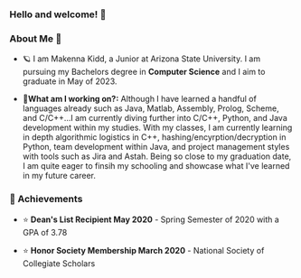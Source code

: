 ### Hello and welcome! 👋
 
### About Me :cherry_blossom:

- :ringed_planet: I am Makenna Kidd, a Junior at Arizona State University. I am pursuing my Bachelors degree in **Computer Science** and I aim to graduate in May of 2023.

- :floppy_disk:**What am I working on?:** Although I have learned a handful of languages already such as Java, Matlab, Assembly, Prolog, Scheme, and C/C++...I am currently diving further into C/C++, Python, and Java development within my studies. With my classes, I am currently learning in depth algorithmic logistics in C++, hashing/encyrption/decryption in Python, team development within Java, and project management styles with tools such as Jira and Astah. Being so close to my graduation date, I am quite eager to finsih my schooling and showcase what I've learned in my future career. 
 
### :medal_sports: Achievements 

- :star: **Dean's List Recipient May 2020** - Spring Semester of 2020 with a GPA of 3.78

- :star: **Honor Society Membership March 2020** - National Society of Collegiate Scholars
